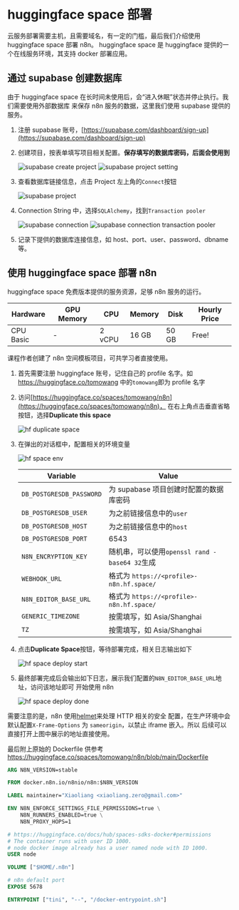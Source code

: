 # huggingface space 部署

云服务部署需要主机，且需要域名，有一定的门槛，最后我们介绍使用 huggingface space 部署 n8n。
huggingface space 是 huggingface 提供的一个在线服务环境，其支持 docker 部署应用。

## 通过 supabase 创建数据库

由于 huggingface space 在长时间未使用后，会“进入休眠”状态并停止执行。我们需要使用外部数据库
来保存 n8n 服务的数据，这里我们使用 supabase 提供的服务。

1. 注册 supabase 账号，[https://supabase.com/dashboard/sign-up](https://supabase.com/dashboard/sign-up)
2. 创建项目，按表单填写项目相关配置。**保存填写的数据库密码，后面会使用到**

   ![supabase create project](images/supabase_project_create.png)
   ![supabase project setting](images/supabase_project_setting.png)

3. 查看数据库链接信息，点击 Project 左上角的`Connect`按钮

   ![supabase project](images/supabase_project.png)

4. Connection String 中，选择`SQLAlchemy`，找到`Transaction pooler`

   ![supabase connection](images/supabase_project_connection.png)
   ![supabase connection transaction pooler](images/supabase_project_transaction_pooler.png)

5. 记录下提供的数据库连接信息，如 host、port、user、password、dbname 等。

## 使用 huggingface space 部署 n8n

huggingface space 免费版本提供的服务资源，足够 n8n 服务的运行。

| **Hardware** | **GPU Memory** | **CPU** | **Memory** | **Disk** | **Hourly Price** |
| ------------ | -------------- | ------- | ---------- | -------- | ---------------- |
| CPU Basic    | -              | 2 vCPU  | 16 GB      | 50 GB    | Free!            |

课程作者创建了 n8n 空间模板项目，可共学习者直接使用。

1. 首先需要注册 huggingface 账号，记住自己的 profile 名字。如<https://huggingface.co/tomowang>
   中的`tomowang`即为 profile 名字
2. 访问[https://huggingface.co/spaces/tomowang/n8n](https://huggingface.co/spaces/tomowang/n8n)，
   在右上角点击垂直省略按钮，选择**Duplicate this space**

   ![hf duplicate space](images/hf_duplicate_space.png)

3. 在弹出的对话框中，配置相关的环境变量

   ![hf space env](images/hf_space_variables.png)

   | **Variable**             | **Value**                                     |
   | ------------------------ | --------------------------------------------- |
   | `DB_POSTGRESDB_PASSWORD` | 为 supabase 项目创建时配置的数据库密码        |
   | `DB_POSTGRESDB_USER`     | 为之前链接信息中的`user`                      |
   | `DB_POSTGRESDB_HOST`     | 为之前链接信息中的`host`                      |
   | `DB_POSTGRESDB_PORT`     | 6543                                          |
   | `N8N_ENCRYPTION_KEY`     | 随机串，可以使用`openssl rand -base64 32`生成 |
   | `WEBHOOK_URL`            | 格式为 `https://<profile>-n8n.hf.space/`      |
   | `N8N_EDITOR_BASE_URL`    | 格式为 `https://<profile>-n8n.hf.space/`      |
   | `GENERIC_TIMEZONE`       | 按需填写，如 Asia/Shanghai                    |
   | `TZ`                     | 按需填写，如 Asia/Shanghai                    |

4. 点击**Duplicate Space**按钮，等待部署完成，相关日志输出如下

   ![hf space deploy start](images/hf_space_deploy_start.png)

5. 最终部署完成后会输出如下日志，展示我们配置的`N8N_EDITOR_BASE_URL`地址，访问该地址即可
   开始使用 n8n

   ![hf space deploy done](images/hf_space_deploy_done.png)

需要注意的是，n8n 使用[helmet](https://github.com/helmetjs/helmet)来处理 HTTP 相关的安全
配置，在生产环境中会默认配置`X-Frame-Options` 为 `sameorigin`，以禁止 iframe 嵌入。所以
后续可以直接打开上图中展示的地址直接使用。

最后附上原始的 Dockerfile 供参考<https://huggingface.co/spaces/tomowang/n8n/blob/main/Dockerfile>

```Dockerfile
ARG N8N_VERSION=stable

FROM docker.n8n.io/n8nio/n8n:$N8N_VERSION

LABEL maintainer="Xiaoliang <xiaoliang.zero@gmail.com>"

ENV N8N_ENFORCE_SETTINGS_FILE_PERMISSIONS=true \
    N8N_RUNNERS_ENABLED=true \
    N8N_PROXY_HOPS=1

# https://huggingface.co/docs/hub/spaces-sdks-docker#permissions
# The container runs with user ID 1000.
# node docker image already has a user named node with ID 1000.
USER node

VOLUME ["$HOME/.n8n"]

# n8n default port
EXPOSE 5678

ENTRYPOINT ["tini", "--", "/docker-entrypoint.sh"]
```
